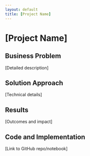 ```yaml
---
layout: default
title: [Project Name]
---
```


# [Project Name]

## Business Problem
[Detailed description]

## Solution Approach
[Technical details]

## Results
[Outcomes and impact]

## Code and Implementation
[Link to GitHub repo/notebook]

